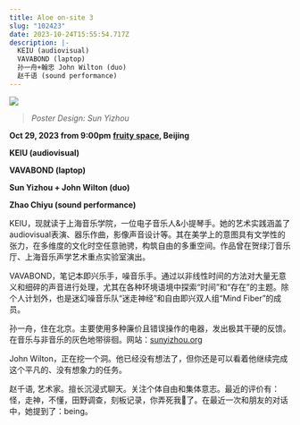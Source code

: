 ```yaml
---
title: Aloe on-site 3
slug: "102423"
date: 2023-10-24T15:55:54.717Z
description: |-
  KEIU (audiovisual)
  VAVABOND (laptop)
  孙一舟+翰忠 John Wilton (duo)
  赵千语 (sound performance)
---
```

![](/images/uploads/on-site-3.png)

> *Poster Design: Sun Yizhou*



**Oct 29, 2023 from 9:00pm** **[fruity space](https://www.google.com.hk/maps/place/%EF%BD%86%EF%BC%B2%EF%BC%B5%EF%BC%A9%EF%BC%B4%EF%BC%B9%EF%BC%B3%EF%BC%B0%EF%BC%A1%EF%BC%A3%EF%BC%A5/@39.92591,116.41061,15z/data=!4m6!3m5!1s0x35f05329d523e1f1:0xd96cb6b2f243002d!8m2!3d39.92591!4d116.41061!16s%2Fg%2F11swvk2th8?entry=ttu), Beijing**

**KEIU (audiovisual)**

**VAVABOND (laptop)**

**Sun Yizhou + John Wilton (duo)**

**Zhao Chiyu (sound performance)**



KEIU，现就读于上海音乐学院，一位电子音乐人&小提琴手。她的艺术实践涵盖了audiovisual表演、器乐作曲，影像声音设计等。其在美学上的意图具有文学性的张力，在多维度的文化时空任意驰骋，构筑自由的多重空间。作品曾在贺绿汀音乐厅、上海音乐声学艺术重点实验室演出。



VAVABOND，笔记本即兴乐手，噪音乐手。通过以非线性时间的方法对大量无意义和细碎的声音进行处理，尤其在各种环境语境中探索“时间”和“存在”的主题。除个人计划外，也是迷幻噪音乐队“迷走神经”和自由即兴双人组“Mind Fiber”的成员。



孙一舟，住在北京。主要使用多种廉价且错误操作的电器，发出极其干硬的反馈。在音乐与非音乐的灰色地带徘徊。网站：[sunyizhou.org](http://sunyizhou.org)



John Wilton，正在挖一个洞。他已经没有想法了，但你还是可以看着他继续完成这个平凡的、没有想象力的任务。



赵千语, 艺术家。擅长沉浸式聊天。关注个体自由和集体意志。最近的评价有：怪，走神，不懂，田野调查，刻板记录，你弄死我🧄了。在最近一次和朋友的对话中，她提到了：being。